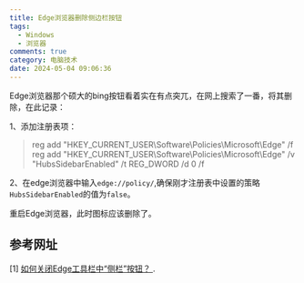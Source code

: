 ```yaml
---
title: Edge浏览器删除侧边栏按钮
tags:
  - Windows
  - 浏览器
comments: true
category: 电脑技术
date: 2024-05-04 09:06:36
---
```




Edge浏览器那个硕大的bing按钮看着实在有点突兀，在网上搜索了一番，将其删除，在此记录：

1、添加注册表项：

> reg add "HKEY_CURRENT_USER\Software\Policies\Microsoft\Edge" /f  
> reg add "HKEY_CURRENT_USER\Software\Policies\Microsoft\Edge" /v "HubsSidebarEnabled" /t REG_DWORD /d 0 /f

2、在edge浏览器中输入`edge://policy/`,确保刚才注册表中设置的策略`HubsSidebarEnabled`的值为`false`。

重启Edge浏览器，此时图标应该删除了。

## 参考网址

[1] <a href="https://answers.microsoft.com/zh-hans/microsoftedge/forum/all/%E5%A6%82%E4%BD%95%E5%85%B3%E9%97%ADedge%E5%B7%A5/ef1ed8de-fd81-4b71-9030-aacd764bfc84" target="_blank">如何关闭Edge工具栏中“侧栏”按钮？
</a>.


